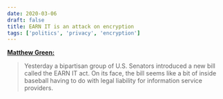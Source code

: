 ```yaml
---
date: 2020-03-06
draft: false
title: EARN IT is an attack on encryption
tags: ['politics', 'privacy', 'encryption']
---
```


**[Matthew Green:](https://blog.cryptographyengineering.com/2020/03/06/earn-it-is-an-attack-on-encryption/)**

> Yesterday a bipartisan group of U.S. Senators introduced a new bill called the EARN IT act. On its face, the bill seems like a bit of inside baseball having to do with legal liability for information service providers.<!-- excerpt -->
